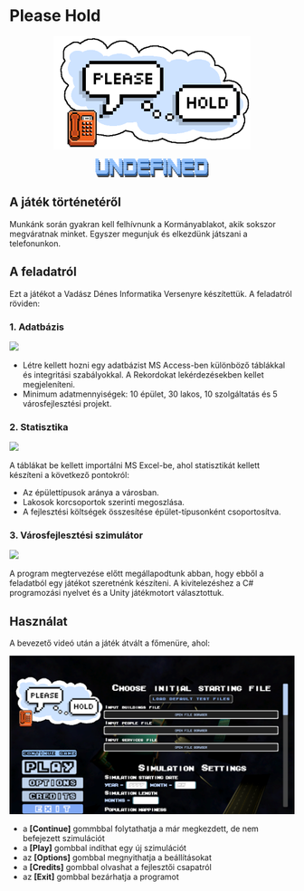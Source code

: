 # Please Hold
<p align="center">
  <img src="https://github.com/PITRv1/PleaseHold/blob/master/Assets/_Assets/Images/GameLogoForWeb.png?raw=true" style="height:200px">
</p>
<p align="center">
  <img src="https://github.com/PITRv1/PleaseHold/blob/master/Assets/_Assets/Images/undefined_team_logo.png?raw=true" style="width:200px">
</p>

## A játék történetéről
Munkánk során gyakran kell felhívnunk a Kormányablakot, akik sokszor megváratnak minket. Egyszer megunjuk és elkezdünk játszani a telefonunkon.

## A feladatról
Ezt a játékot a Vadász Dénes Informatika Versenyre készítettük. A feladatról röviden:

### 1. Adatbázis
<img src="https://imgs.search.brave.com/7dCTcjvsnCBTX-JiFSrTbGxqDNvF2OBUNpHc8irTBoc/rs:fit:500:0:0:0/g:ce/aHR0cHM6Ly91cGxv/YWQud2lraW1lZGlh/Lm9yZy93aWtpcGVk/aWEvY29tbW9ucy90/aHVtYi9mL2YxL01p/Y3Jvc29mdF9PZmZp/Y2VfQWNjZXNzXyUy/ODIwMTktcHJlc2Vu/dCUyOS5zdmcvMjIw/cHgtTWljcm9zb2Z0/X09mZmljZV9BY2Nl/c3NfJTI4MjAxOS1w/cmVzZW50JTI5LnN2/Zy5wbmc" style="width: 50px">

- Létre kellett hozni egy adatbázist MS Access-ben különböző táblákkal  és integritási szabályokkal. A Rekordokat lekérdezésekben kellet megjeleníteni.
- Minimum adatmennyiségek: 10 épület, 30 lakos, 10 szolgáltatás és 5 városfejlesztési projekt.

### 2. Statisztika

<img src="https://imgs.search.brave.com/tDP1FFHMa_p_IhPueRD1KbzpoQo5f-BQBbZMqJSjbrk/rs:fit:500:0:0:0/g:ce/aHR0cHM6Ly91cGxv/YWQud2lraW1lZGlh/Lm9yZy93aWtpcGVk/aWEvY29tbW9ucy90/aHVtYi8zLzM0L01p/Y3Jvc29mdF9PZmZp/Y2VfRXhjZWxfJTI4/MjAxOSVFMiU4MCU5/M3ByZXNlbnQlMjku/c3ZnLzIyMHB4LU1p/Y3Jvc29mdF9PZmZp/Y2VfRXhjZWxfJTI4/MjAxOSVFMiU4MCU5/M3ByZXNlbnQlMjku/c3ZnLnBuZw" style="width: 50px">

A táblákat be kellett importálni MS Excel-be, ahol statisztikát kellett készíteni a következő pontokról:
 - Az épülettípusok aránya a városban.
 - Lakosok korcsoportok szerinti megoszlása.
 - A fejlesztési költségek összesítése épület-típusonként csoportosítva.

### 3. Városfejlesztési szimulátor

<img src="https://imgs.search.brave.com/skcf_DAStfWCngkl1QhR7AYwSEwbmpEAOlU1MnEPba0/rs:fit:200:200:1:0/g:ce/aHR0cHM6Ly9wcmV2/aWV3LnJlZGQuaXQv/dHUzZ3Q2eXNmeHE3/MS5wbmc_YXV0bz13/ZWJwJnM9MTBhYjU1/ZDlkYzA5ZTdlZDZl/YTU5YmQ1OTE2ODAw/YTUyNzJkNTk2OQ" style="width: 60px;">

A program megtervezése előtt megállapodtunk abban, hogy ebből a feladatból egy játékot szeretnénk készíteni. A kivitelezéshez a C# programozási nyelvet és a Unity játékmotort választottuk.

## Használat
A bevezető videó után a játék átvált a főmenüre, ahol:
<p align="center">
  <img src="https://github.com/PITRv1/PleaseHold/blob/master/Tutorial%20images/1.png?raw=true" style="width:1000px">
</p>

 - a **[Continue]** gommbbal folytathatja a már megkezdett, de nem befejezett szimulációt
 - a **[Play]** gombbal indíthat egy új szimulációt
 - az **[Options]** gombbal megnyithatja a beállításokat
 - a **[Credits]** gombbal olvashat a fejlesztői csapatról
 - az **[Exit]** gombbal bezárhatja a programot

 

